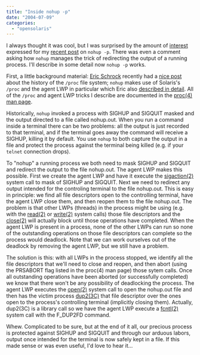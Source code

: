 ```yaml
---
title: "Inside nohup -p"
date: "2004-07-09"
categories: 
  - "opensolaris"
---
```


I always thought it was cool, but I was surprised by the amount of [interest](http://www.evilrob.org/journal/archives/000078.html) expressed for my [recent post](http://dtrace.org/blogs/ahl/old_school_solaris_and_solaris) on `nohup -p`. There was even a comment asking how `nohup` manages the trick of redirecting the output of a running process. I'll describe in some detail now `nohup -p` works.

First, a little background material: [Eric Schrock](http://blogs.sun.com/eschrock) recently had a [nice post](http://blogs.sun.com/roller/page/eschrock/20040625#the_power_of_proc) about the history of the `/proc` file system; `nohup` makes use of Solaris's `/proc` and the agent LWP in particular which Eric also [described in detail](http://blogs.sun.com/roller/page/eschrock/20040627#the_secret_agent_lwp). All of the `/proc` and agent LWP tricks I describe are documented in the [proc(4) man page](http://docs.sun.com/db/doc/816-5174/6mbb98ui4?a=view).

Historically, `nohup` invoked a process with SIGHUP and SIGQUIT masked and the output directed to a file called nohup.out. When you run a command inside a terminal there can be two problems: all the output is just recorded to that terminal, and if the terminal goes away the command will receive a SIGHUP, killing it by default. You use `nohup` to both capture the output in a file and protect the process against the terminal being killed (e.g. if your `telnet` connection drops).

To "nohup" a running process we both need to mask SIGHUP and SIGQUIT and redirect the output to the file nohup.out. The agent LWP makes this possible. First we create the agent LWP and have it execute the [sigaction(2)](http://docs.sun.com/db/doc/816-5167/6mbb2jais?a=view) system call to mask of SIGHUP and SIGQUIT. Next we need to redirect any output intended for the controling terminal to the file nohup.out. This is easy in principle: we find all file descriptors open to the controlling terminal, have the agent LWP close them, and then reopen them to the file nohup.out. The problem is that other LWPs (threads) in the process might be using (e.g. with the [read(2)](http://docs.sun.com/db/doc/816-5167/6mbb2jai6?a=view) or [write(2)](http://docs.sun.com/db/doc/816-5167/6mbb2jaju?a=view) system calls) those file descriptors and the [close(2)](http://docs.sun.com/db/doc/816-5167/6mbb2jaff?a=view) will actually block until those operations have completed. When the agent LWP is present in a process, none of the other LWPs can run so none of the outstanding operations on those file descriptors can complete so the process would deadlock. Note that we can work ourselves out of the deadlock by removing the agent LWP, but we still have a problem.

The solution is this: with all LWPs in the process stopped, we identify all the file descriptors that we'll need to close and reopen, and then abort (using the PRSABORT flag listed in the proc(4) man page) those sytem calls. Once all outstanding operations have been aborted (or successfully completed) we know that there won't be any possibility of deadlocking the process. The agent LWP executes the [open(2)](http://docs.sun.com/db/doc/816-5167/6mbb2jahi?a=view) system call to open the nohup.out file and then has the victim process [dup2(3C)](http://docs.sun.com/db/doc/816-5168/6mbb3hr2i?a=view) that file descriptor over the ones open to the process's controlling terminal (implicitly closing them). Actually, dup2(3C) is a library call so we have the agent LWP execute a [fcntl(2)](http://docs.sun.com/db/doc/816-5167/6mbb2jafn?q=sigaction&a=view) system call with the F\_DUP2FD command.

Whew. Complicated to be sure, but at the end of it all, our precious process is protected against SIGHUP and SIGQUIT and through our arduous labors, output once intended for the terminal is now safely kept in a file. If this made sense or was even useful, I'd love to hear it...
